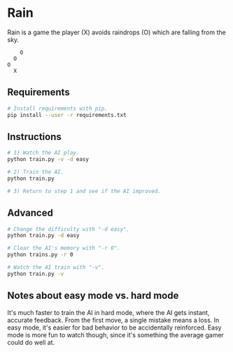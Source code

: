 # Rain

Rain is a game the player (X) avoids raindrops (O) which are falling from the sky.

```
    O
  O
O
  X
```

## Requirements

```sh
# Install requirements with pip.
pip install --user -r requirements.txt
```

## Instructions

```sh
# 1) Watch the AI play.
python train.py -v -d easy

# 2) Train the AI.
python train.py

# 3) Return to step 1 and see if the AI improved.
```

## Advanced

```sh
# Change the difficulty with "-d easy".
python train.py -d easy

# Clear the AI's memory with "-r 0".
python trains.py -r 0

# Watch the AI train with "-v".
python train.py -v
```

## Notes about easy mode vs. hard mode
It's much faster to train the AI in hard mode, where the AI gets instant, accurate feedback. From the first move, a single mistake means a loss. In easy mode, it's easier for bad behavior to be accidentally reinforced. Easy mode is more fun to watch though, since it's something the average gamer could do well at.
